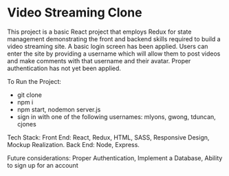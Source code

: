 # Video Streaming Clone

This project is a basic React project that employs Redux for state management demonstrating the front and backend skills required to build a video streaming site.  A basic login screen has been applied.  Users can enter the site by providing a username which will allow them to post videos and make comments with that username and their avatar.  Proper authentication has not yet been applied.

To Run the Project:
- git clone
- npm i
- npm start, nodemon server.js
- sign in with one of the following usernames: mlyons, gwong, tduncan, cjones

Tech Stack:
Front End: React, Redux, HTML, SASS, Responsive Design, Mockup Realization.
Back End: Node, Express.


Future considerations: Proper Authentication, Implement a Database, Ability to sign up for an account
